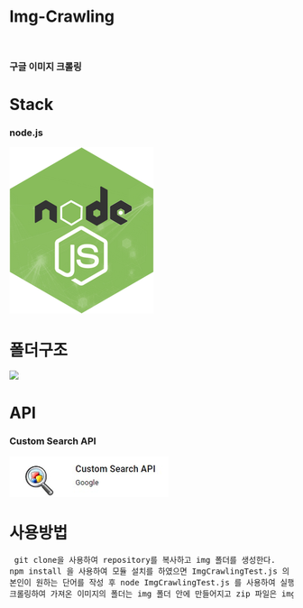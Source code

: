 # Img-Crawling

<br>
<h3>구글 이미지 크롤링</h3>

# Stack

<h3>node.js</h3>
<img src="./node.jpg">

# 폴더구조

<img src="./folder">

# API

<h3>Custom Search API</h3>
<img src="./rea.jpg">

# 사용방법

<pre> git clone을 사용하여 repository를 복사하고 img 폴더를 생성한다. 
npm install 을 사용하여 모듈 설치를 하였으면 ImgCrawlingTest.js 의 keyWord 에 
본인이 원하는 단어를 작성 후 node ImgCrawlingTest.js 를 사용하여 실행한다.
크롤링하여 가져온 이미지의 폴더는 img 폴더 안에 만들어지고 zip 파일은 img 하위에 만들어진다.</pre>
